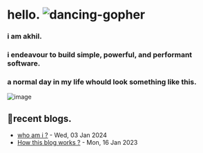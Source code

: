 # hello. ![dancing-gopher](https://media.tenor.com/500rWqut3sMAAAAi/party-gopher.gif)

### i am **akhil**.
### i endeavour to build simple, powerful, and performant software.

### a normal day in my life whould look something like this.
![image](https://github.com/akhilsahuji/akhilsahuji/assets/46328560/b03b54be-40d2-476b-b14f-018d592fa82a)


## 📝recent blogs.
<!-- writing starts -->
* [who am i ?](https://akhilsahuji.github.io/blog/page/about/) - Wed, 03 Jan 2024
* [How this blog works ?](https://akhilsahuji.github.io/blog/post/2023-01-16-first-post/) - Mon, 16 Jan 2023
<!-- writing ends -->
